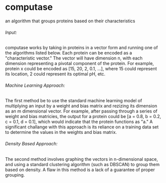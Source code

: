 # computase
an algorithm that groups proteins based on their characteristics 
###### Input:
computase works by taking in proteins in a vector form and running one of the algorithms listed below.
Each protein can be encoded as a "characteristic vector." The vector will have dimension n, with each dimension representing a pivotal component of the protein. For example, protein x could be encoded as [15, 20, 2, 0.1, ...], where 15 could represent its location, 2 could represent its optimal pH, etc. 
###### Machine Learning Approach:
The first method be to use the standard machine learning model of multiplying an input by a weight and bias matrix and rezizing its dimension as an m dimensional vector. For example, after passing through a series of weight and bias matricies, the output for a protein could be [a = 0.8, b = 0.2, c = 0.1, d = 0.1], which would indicate that the protein functions as "a." A significant challange with this approach is its reliance on a training data set to determine the values in the weights and bias matrix.
###### Density Based Approach:
The second method involves graphing the vectors in n-dimensional space, and using a standard clustering algorithm (such as DBSCAN) to group them based on density. A flaw in this method is a lack of a guarantee of proper grouping. 
